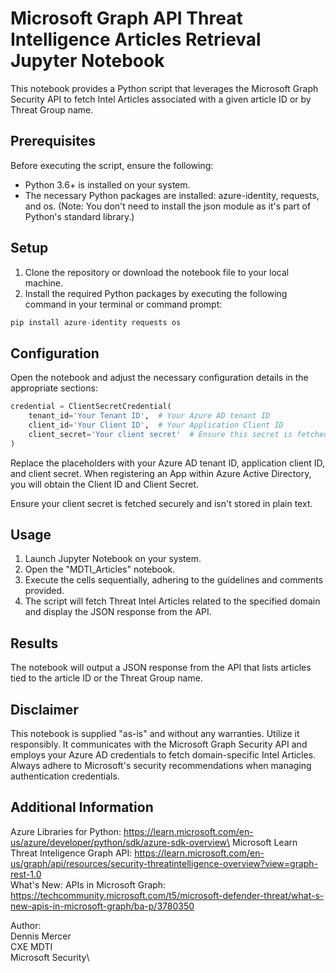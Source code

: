 # Microsoft Graph API Threat Intelligence Articles Retrieval Jupyter Notebook


This notebook provides a Python script that leverages the Microsoft Graph Security API to fetch Intel Articles associated with a given article ID or by Threat Group name.

## Prerequisites
Before executing the script, ensure the following:

- Python 3.6+ is installed on your system.
- The necessary Python packages are installed: azure-identity, requests, and os. (Note: You don't need to install the json module as it's part of Python's standard library.)


## Setup
1. Clone the repository or download the notebook file to your local machine.
2. Install the required Python packages by executing the following command in your terminal or command prompt:


```Python 
pip install azure-identity requests os
```

## Configuration
Open the notebook and adjust the necessary configuration details in the appropriate sections:

```Python
credential = ClientSecretCredential(
    tenant_id='Your Tenant ID',  # Your Azure AD tenant ID
    client_id='Your Client ID',  # Your Application Client ID
    client_secret='Your client secret'  # Ensure this secret is fetched securely
)
```

Replace the placeholders with your Azure AD tenant ID, application client ID, and client secret. When registering an App within Azure Active Directory, you will obtain the Client ID and Client Secret.

Ensure your client secret is fetched securely and isn't stored in plain text.

## Usage
1. Launch Jupyter Notebook on your system.
2. Open the "MDTI_Articles" notebook.
3. Execute the cells sequentially, adhering to the guidelines and comments provided.
4. The script will fetch Threat Intel Articles related to the specified domain and display the JSON response from the API.

## Results
The notebook will output a JSON response from the API that lists articles tied to the article ID or the Threat Group name.

## Disclaimer
This notebook is supplied "as-is" and without any warranties. Utilize it responsibly. It communicates with the Microsoft Graph Security API and employs your Azure AD credentials to fetch domain-specific Intel Articles. Always adhere to Microsoft's security recommendations when managing authentication credentials.

## Additional Information
Azure Libraries for Python: https://learn.microsoft.com/en-us/azure/developer/python/sdk/azure-sdk-overview\
Microsoft Learn Threat Inteligence Graph API: https://learn.microsoft.com/en-us/graph/api/resources/security-threatintelligence-overview?view=graph-rest-1.0 \
What's New: APIs in Microsoft Graph: https://techcommunity.microsoft.com/t5/microsoft-defender-threat/what-s-new-apis-in-microsoft-graph/ba-p/3780350

Author:\
Dennis Mercer\
CXE MDTI\
Microsoft Security\